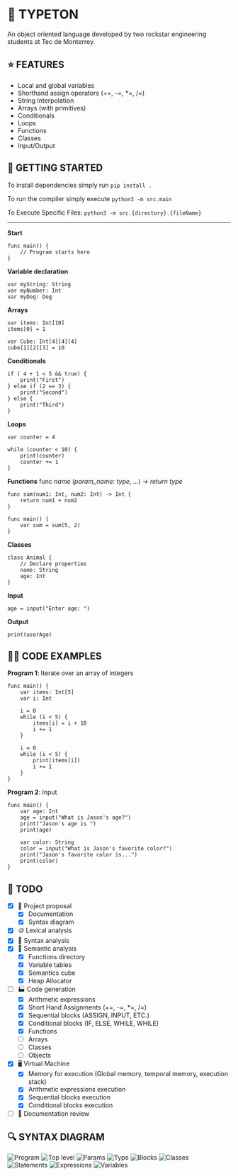 # 🦭 TYPETON
An object oriented language developed by two rockstar engineering students at Tec de Monterrey.

## ⭐️ FEATURES
- Local and global variables
- Shorthand assign operators (+=, -=, *=, /=)
- String Interpolation
- Arrays (with primitives)
- Conditionals
- Loops
- Functions
- Classes
- Input/Output

## 🚗 GETTING STARTED

To install dependencies simply run  ```pip install .```

To run the compiler simply execute ```python3 -m src.main```

To Execute Specific Files: ```python3 -m src.{directory}.{fileName}```

---
**Start**
```
func main() {
    // Program starts here
}
```

**Variable declaration**
```
var myString: String
var myNumber: Int
var myDog: Dog
```


**Arrays**
```
var items: Int[10]
items[0] = 1

var Cube: Int[4][4][4]
cube[1][2][3] = 10
```


**Conditionals**
```
if ( 4 + 1 < 5 && true) {
    print("First")
} else if (2 == 3) {
    print("Second")
} else {
    print("Third")
}
```

**Loops**
```
var counter = 4

while (counter < 10) {
    print(counter)
    counter += 1
}
```


**Functions** 
func *name* (*param_name: type*, ...) -> *return type*
```
func sum(num1: Int, num2: Int) -> Int {
    return num1 + num2
}

func main() {
    var sum = sum(5, 2)
}
```

**Classes**
```
class Animal {
    // Declare properties
    name: String
    age: Int
}
```

**Input**
```
age = input("Enter age: ")
```

**Output**
```
print(userAge)
```


## 👨‍💻 CODE EXAMPLES


**Program 1**: Iterate over an array of integers
```
func main() {
    var items: Int[5]
    var i: Int
    
    i = 0
    while (i < 5) {
        items[i] = i + 10
        i += 1
    }
    
    i = 0
    while (i < 5) {
        print(items[i])
        i += 1
    }
}
```

**Program 2**: Input
```
func main() {
    var age: Int
    age = input("What is Jason's age?")
    print("Jason's age is ")
    print(age)

    var color: String
    color = input("What is Jason's favorite color?")
    print("Jason's favorite color is...")
    print(color)
}
```

## 📝 TODO
- [x] 💍 Project proposal
    - [x] Documentation
    - [x] Syntax diagram
- [x] 🪙 Lexical analysis
- [x] 📖 Syntax analysis
- [x] 🧠 Semantic analysis
    - [x] Functions directory
    - [x] Variable tables
    - [x] Semantics cube
    - [x] Heap Allocator
- [ ] 🏭 Code generation 
    - [x] Arithmetic expressions
    - [x] Short Hand Assignments (+=, -=, *=, /=)
    - [x] Sequential blocks (ASSIGN, INPUT, ETC.)
    - [x] Conditional blocks (IF, ELSE, WHILE, WHILE)
    - [x] Functions
    - [ ] Arrays
    - [ ] Classes
    - [ ] Objects
- [x] 🖥 Virtual Machine
    - [x] Memory for execution (Global memory, temporal memory, execution stack)
    - [x] Arithmetic expressions execution
    - [x] Sequential blocks execution
    - [x] Conditional blocks execution
- [ ] 🏁 Documentation review

## 🔍 SYNTAX DIAGRAM
![Program](/diagram/program.png)
![Top level](/diagram/top_level.png)
![Params](/diagram/params.png)
![Type](/diagram/type.png)
![Blocks](/diagram/blocks.png)
![Classes](/diagram/classes.png)
![Statements](/diagram/statements.png)
![Expressions](/diagram/expressions.png)
![Variables](/diagram/variables.png)
